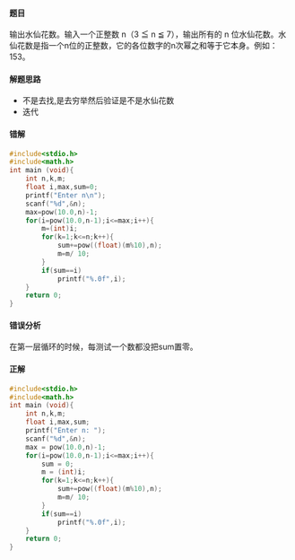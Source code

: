 #### 题目

输出水仙花数。输入一个正整数 n（3 ≦ n ≦ 7），输出所有的 n 位水仙花数。水仙花数是指一个n位的正整数，它的各位数字的n次幂之和等于它本身。例如：153。

#### 解题思路

- 不是去找,是去穷举然后验证是不是水仙花数
- 迭代

#### 错解

```c
#include<stdio.h>
#include<math.h>
int main (void){
    int n,k,m;
    float i,max,sum=0;
    printf("Enter n\n");
    scanf("%d",&n);
    max=pow(10.0,n)-1;
    for(i=pow(10.0,n-1);i<=max;i++){
        m=(int)i;
        for(k=1;k<=n;k++){
            sum+=pow((float)(m%10),n);
            m=m/ 10;
        }
        if(sum==i)
            printf("%.0f",i);
    }
    return 0;
}
```

#### 错误分析

在第一层循环的时候，每测试一个数都没把sum置零。

#### 正解

```c
#include<stdio.h>
#include<math.h>
int main (void){
    int n,k,m;
    float i,max,sum;
    printf("Enter n: ");
    scanf("%d",&n);
    max = pow(10.0,n)-1;
    for(i=pow(10.0,n-1);i<=max;i++){
    	sum = 0;
        m = (int)i;
        for(k=1;k<=n;k++){
            sum+=pow((float)(m%10),n);
            m=m/ 10;
        }
        if(sum==i)
            printf("%.0f",i);
    }
    return 0;
}
```

